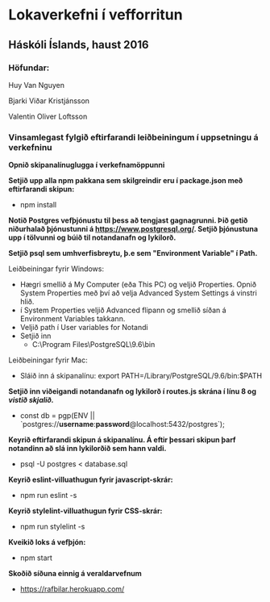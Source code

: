 # Lokaverkefni í vefforritun
## Háskóli Íslands, haust 2016
### Höfundar:
Huy Van Nguyen

Bjarki Viðar Kristjánsson

Valentin Oliver Loftsson

### Vinsamlegast fylgið eftirfarandi leiðbeiningum í uppsetningu á verkefninu

**Opnið skipanalínuglugga í verkefnamöppunni**

**Setjið upp alla npm pakkana sem skilgreindir eru í package.json með eftirfarandi skipun:**
* npm install

**Notið Postgres vefþjónustu til þess að tengjast gagnagrunni. Þið getið niðurhalað þjónustunni á https://www.postgresql.org/. Setjið þjónustuna upp í tölvunni og búið til notandanafn og lykilorð.**

**Setjið psql sem umhverfisbreytu, þ.e sem "Environment Variable" í Path.**

Leiðbeiningar fyrir Windows:
- Hægri smellið á My Computer (eða This PC) og veljið Properties. Opnið System Properties með því að velja Advanced System Settings á vinstri hlið. 
- í System Properties veljið Advanced flipann og smellið síðan á Environment Variables takkann.
- Veljið path í User variables for Notandi
- Setjið inn
  - C:\Program Files\PostgreSQL\9.6\bin

Leiðbeiningar fyrir Mac:
* Sláið inn á skipanalínu: export PATH=/Library/PostgreSQL/9.6/bin:$PATH

**Setjið inn viðeigandi notandanafn og lykilorð í routes.js skrána í línu 8 og _vistið skjalið._**
* const db = pgp(ENV || \`postgres://**username**:**password**@localhost:5432/postgres\`);

**Keyrið eftirfarandi skipun á skipanalínu. Á eftir þessari skipun þarf notandinn að slá inn lykilorðið sem hann valdi.**
* psql -U postgres < database.sql

**Keyrið eslint-villuathugun fyrir javascript-skrár:**
* npm run eslint -s

**Keyrið stylelint-villuathugun fyrir CSS-skrár:**
* npm run stylelint -s

**Kveikið loks á vefþjón:**
* npm start

**Skoðið síðuna einnig á veraldarvefnum**
* https://rafbilar.herokuapp.com/
